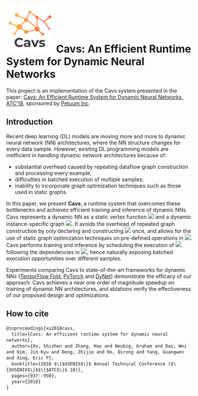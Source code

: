 <img src=cavs_logo.png width=128/> Cavs: An Efficient Runtime System for Dynamic Neural Networks
========================
This project is an implementation of the Cavs system presented in the paper: [Cavs: An Efficient Runtime System for Dynamic Neural Networks, ATC'18](https://arxiv.org/abs/2005.14165), sponsored by [Petuum Inc](https://petuum.com/).


## Introduction
Recent deep learning (DL) models are moving more and more to dynamic neural network (NN) architectures, where the NN structure changes for every data sample. 
However, existing DL programming models are inefficient in handling dynamic network architectures because of: 
- substantial overhead caused by repeating dataflow graph construction and processing every example; 
- difficulties in batched execution of multiple samples;
- inability to incorporate graph optimization techniques such as those used in static graphs. 

In this paper, we present **Cavs**, a runtime system that overcomes these bottlenecks and achieves efficient training and inference of dynamic NNs. 
Cavs represents a dynamic NN as a static vertex function <img src="https://render.githubusercontent.com/render/math?math=\large \mathcal{F}"> and a dynamic instance-specific graph <img src="https://render.githubusercontent.com/render/math?math=\large \mathcal{G}">. 
It avoids the overhead of repeated graph construction by only declaring and constructing <img src="https://render.githubusercontent.com/render/math?math=\large \mathcal{F}"> once, and allows for the use of static graph optimization techniques
on pre-defined operations in <img src="https://render.githubusercontent.com/render/math?math=\large \mathcal{F}">. 
Cavs performs training and inference by scheduling the execution of <img src="https://render.githubusercontent.com/render/math?math=\large \mathcal{F}"> following the dependencies in <img src="https://render.githubusercontent.com/render/math?math=\large \mathcal{G}">, hence naturally exposing batched execution opportunities over different samples.

Experiments comparing Cavs to state-of-the-art frameworks for dynamic NNs ([TensorFlow Fold](https://github.com/tensorflow/fold), [PyTorch](https://github.com/pytorch/pytorch) and [DyNet](https://github.com/clab/dynet)) demonstrate the efficacy of our approach: Cavs achieves a near one order of magnitude speedup on training of dynamic NN architectures, and ablations verify the effectiveness of our proposed design and optimizations.



## How to cite 
```
@inproceedings{xu2018cavs,
  title={Cavs: An efficient runtime system for dynamic neural networks},
  author={Xu, Shizhen and Zhang, Hao and Neubig, Graham and Dai, Wei and Kim, Jin Kyu and Deng, Zhijie and Ho, Qirong and Yang, Guangwen and Xing, Eric P},
  booktitle={2018 $\{$USENIX$\}$ Annual Technical Conference ($\{$USENIX$\}$$\{$ATC$\}$ 18)},
  pages={937--950},
  year={2018}
}
```

